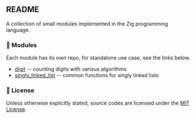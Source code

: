 <!--:==================================================================:-->
<!--: Licensed under the [MIT License](LICENSE).                       :-->
<!--:                                                                  :-->
<!--: Tested with zig version 0.13.0 on Linux Fedora 39.               :-->
<!--:==================================================================:-->

## README

A collection of small modules implemented in the Zig programming language.

### 📌 Modules

Each module has its own repo, for standalone use case, see the links below.

* [digit](https://github.com/7R35C0/digit)
    -- counting digits with various algorithms
* [singly_linked_list](https://github.com/7R35C0/singly_linked_list)
    -- common functions for singly linked lists

### 📌 License

Unless otherwise explicitly stated, source codes are licensed under the [MIT License](LICENSE).
